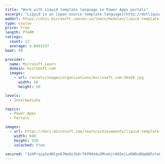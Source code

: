 ```yaml
---
title: "Work with Liquid template language in Power Apps portals"
excerpt: "Liquid is an [open-source template language](http://dotliquidmarkup.org/?azure-portal=true) that is integrated natively into Microsoft Power Apps portals. It acts as a bridge between Common Data Service and the HTML or text output that is sent to the browser. Liquid can be used to add dynamic content to pages and to create a variety of custom templates. Additionally, Liquid provides access only to the data and operations that are explicitly allowed by the portals."
webUrl: https://docs.microsoft.com/en-us/learn/modules/liquid-template-language/
type: course
price: Free
length: PT44M
ratings:
  count: 13
  average: 4.8461537
heat: 50

provider:
  name: Microsoft Learn
  domain: microsoft.com
  images:
    - url: /assets/images/organizations/microsoft.com-50x50.jpg
      width: 50
      height: 50

levels:
  - Intermediate

topics:
  - Power Apps
  - Portals

images:
  - url: https://docs.microsoft.com/learn/achievements/liquid-template-language-social.png
    width: 640
    height: 320
    isCached: true

secured: "1oXPrqip2e4Nlgx67WaOz1b4r70fN944o3Mnobj+A83ejLeKWDxBQqHQFnlw8dkuRYoBMmOJ3V3DF4yXTXVcHDoky2KehD1zcCEf/uNCb/5VtzxDqweg8TqxwHPhMWpHp+/qWXNhhiJLNXC9EkHxb+XGYexVj/krks3QF+lLZnvNFdQdyjgtXGt763+CNRekwghPbXc6+2kHkuZMCCOnzdd5XxTWLG6B/SwXYZJWadLseV94eBZsuxKV5TVYWA7Vq0DZ505mtw/CUY7rYp0Y6lgTZznfIua0pX3uDULjdJW7DQS5SPccFnxDOmTbauR/JkBD+GkuRLeKeLksov7afUfcuocfoHQwbO6BZE2vxQWHd2xAQf0tZ5l/RwSYxUcGwYynx9jW2AGjmzns4/WthQ9CqZKIpl4eTHyx9HCw1BE=;P8bPsltZ4KudALQZWi34GQ=="
---
```


